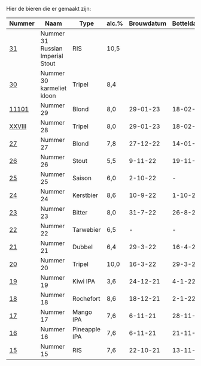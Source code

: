 Hier de bieren die er gemaakt zijn:

Nummer | Naam | Type | alc.% | Brouwdatum | Botteldatum | Voorraad
-----------------------------| ------- | ------ | ------ | ------ |  -- | ---
[31](bieren/31-ris.md)     | Nummer 31 Russian Imperial Stout | RIS  | 10,5 |  |  | Ja
[30](bieren/20-tripel-karmeliet-kloon.md)     | Nummer 30 karmeliet kloon | Tripel  | 8,4 |  |  | Ja
[11101](bieren/11101-blond.md)    | Nummer 29 | Blond | 8,0 | 29-01-23 | 18-02-23 | Ja 
[XXVIII](bieren/xxviii-tripel.md)    | Nummer 28 | Tripel | 8,0 | 29-01-23 | 18-02-23 | Ja 
[27](bieren/27-blond.md)     | Nummer 27 | Blond  | 7,8 | 27-12-22 | 14-01-23 | Ja
[26](bieren/26-coffee-chocolate-milky-stout.md)     | Nummer 26 | Stout  | 5,5 | 9-11-22 | 19-11-22 | Ja
[25](bieren/25-saison.md)    | Nummer 25 | Saison | 6,0 | 2-10-22 | - | Nee
[24](bieren/24-kerstbier.md) | Nummer 24 | Kerstbier | 8,6 | 10-9-22 | 1-10-22 | Ja
[23](bieren/23-london-bitter.md)     | Nummer 23 | Bitter  | 8,0 | 31-7-22 | 26-8-22 | Nee
[22](bieren/22-american-wheat-beer.md)     | Nummer 22 | Tarwebier  | 6,5 | - | - | Ja
[21](bieren/21-dubbel-stout-biab.md)     | Nummer 21 | Dubbel  | 6,4 | 29-3-22 | 16-4-22 | Ja
[20](bieren/20-tripel-biab.md)     | Nummer 20 | Tripel  | 10,0 | 16-3-22 | 29-3-22 | Ja
[19](bieren/19-kiwi-ipa.md)     | Nummer 19 | Kiwi IPA | 3,6 | 24-12-21 | 4-1-22 | Nee
[18](bieren/18-rochefort-10.md)     | Nummer 18 | Rochefort  | 8,6 | 18-12-21 | 2-1-22 | Nee
[17](bieren/17-mango-ipa.md)     | Nummer 17 | Mango IPA  | 7,6 | 6-11-21 | 28-11-21 | Ja
[16](bieren/16-pineapple-ipa.md)     | Nummer 16 | Pineapple IPA  | 7,6 | 6-11-21 | 21-11-21 | Nee
[15](bieren/15-russian-imperial-stout.md)     | Nummer 15 | RIS  | 7,6 | 22-10-21 | 13-11-21 | Ja
